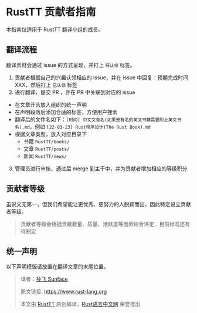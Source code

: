 # RustTT 贡献者指南

本指南仅适用于 RustTT 翻译小组的成员。

## 翻译流程

翻译素材会通过 issue 的方式呈现，并打上 `待认领` 标签。

1. 贡献者根据自己的兴趣认领相应的 issue，并在 issue 中回复：预期完成时间 XXX，然后打上 `已认领` 标签
2. 进行翻译，提交 PR ，并在 PR 中关联到对应的 issue
- 在文章开头放入组织的统一声明
- 在声明段落后添加合适的标签，方便用户搜索
- 翻译后的文件名如下：`[时间] 中文文章名(如果是有名的英文书籍需要附上英文书名).md`，例如 `[22-03-23] Rust程序设计(The Rust Book).md`
- 根据文章类型，放入对应目录下
  - 书籍 `RustTT/books/`
  - 文章 `RustTT/posts/`
  - 新闻 `RustTT/news/`
3. 管理员进行审核，通过后 merge 到主干中，并为贡献者增加相应的等级积分



## 贡献者等级

虽说文无第一，但我们希望能让更优秀、更努力的人脱颖而出，因此特定设立贡献者等级。

> 贡献者等级会根据贡献数量、质量、活跃度等因素综合评定，目前标准还有待制定

## 统一声明
以下声明模版请放置在翻译文章的末尾位置。

> 译者：[孙飞 Sunface](https://im.dev)
>
> 原文链接: https://www.rust-lang.org
>
> 本文由 [RustTT](https://rusttt.org) 原创编译，[Rust语言中文网](https://studyrust.org) 荣誉推出
